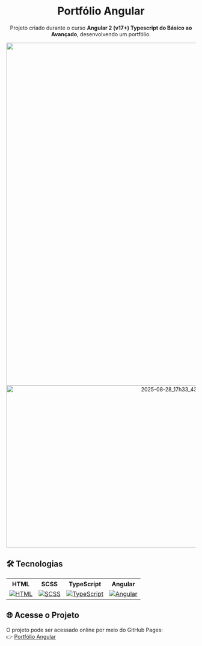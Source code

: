 <h1 align="center"> Portfólio Angular </h1>

<p align ="center">Projeto criado durante o curso <strong>Angular 2 (v17+) Typescript do Básico ao Avançado</strong>, desenvolvendo um portfólio.</p>
<div align ="center">
  <img width="1899" height="909" alt="2025-08-28_17h33_22" src="https://github.com/user-attachments/assets/953ab5af-57f8-4ff7-aa58-024410a0ba72" />
  <img width="850" height="430" alt="2025-08-28_17h33_43" src="https://github.com/user-attachments/assets/a278e598-4ebd-404f-b219-16413e52ae3a" />
</div>

## 🛠 Tecnologias

<div align="center">
  <table>
    <tr>
      <th>HTML</th>
      <th>SCSS</th>
      <th>TypeScript</th>
      <th>Angular</th>
    </tr>
    <tr>
      <td align="center"><a href="https://skillicons.dev"><img src="https://skillicons.dev/icons?i=html" alt="HTML"></a></td>
      <td align="center"><a href="https://skillicons.dev"><img src="https://skillicons.dev/icons?i=scss" alt="SCSS"></a></td>
      <td align="center"><a href="https://skillicons.dev"><img src="https://skillicons.dev/icons?i=typescript" alt="TypeScript"></a></td>
      <td align="center"><a href="https://skillicons.dev"><img src="https://skillicons.dev/icons?i=angular" alt="Angular"></a></td>
    </tr>
  </table>
</div>

## 🌐 Acesse o Projeto
O projeto pode ser acessado online por meio do GitHub Pages: <br>
👉 [Portfólio Angular](https://joaocriminacio.github.io/PortfolioAngular/)
